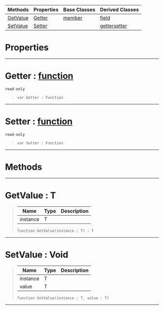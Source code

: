 |Methods|Properties|Base Classes|Derived Classes|
|---|---|---|---|
|[ GetValue](https://github.com/zeroengineteam/ZeroDocs/code_reference/zilch_base_types/property.markdown#getvalue-zero-engine-doc)|[ Getter](https://github.com/zeroengineteam/ZeroDocs/code_reference/zilch_base_types/property.markdown#getter-zero-engine-docum)|[member](https://github.com/zeroengineteam/ZeroDocs/code_reference/zilch_base_types/member.markdown)|[field](https://github.com/zeroengineteam/ZeroDocs/code_reference/zilch_base_types/field.markdown)|
|[ SetValue](https://github.com/zeroengineteam/ZeroDocs/code_reference/zilch_base_types/property.markdown#setvalue-void)|[ Setter](https://github.com/zeroengineteam/ZeroDocs/code_reference/zilch_base_types/property.markdown#setter-zero-engine-docum)| |[gettersetter](https://github.com/zeroengineteam/ZeroDocs/code_reference/zilch_base_types/gettersetter.markdown)|


 #  Properties


---  
 #  Getter : [function](https://github.com/zeroengineteam/ZeroDocs/code_reference/zilch_base_types/function.markdown)

 `read-only`

> 
> ``` lang=cpp, name=Zilch
> var Getter : Function


---  
 #  Setter : [function](https://github.com/zeroengineteam/ZeroDocs/code_reference/zilch_base_types/function.markdown)

 `read-only`

> 
> ``` lang=cpp, name=Zilch
> var Setter : Function


---  
 #  Methods


---  
 #  GetValue : T

> 
> |Name|Type|Description|
> |---|---|---|
> |instance|T| |
> ``` lang=cpp, name=Zilch
> function GetValue(instance : T) : T
> ``` 


---  
 #  SetValue : Void

> 
> |Name|Type|Description|
> |---|---|---|
> |instance|T| |
> |value|T| |
> ``` lang=cpp, name=Zilch
> function SetValue(instance : T, value : T)
> ``` 


---  
 

 